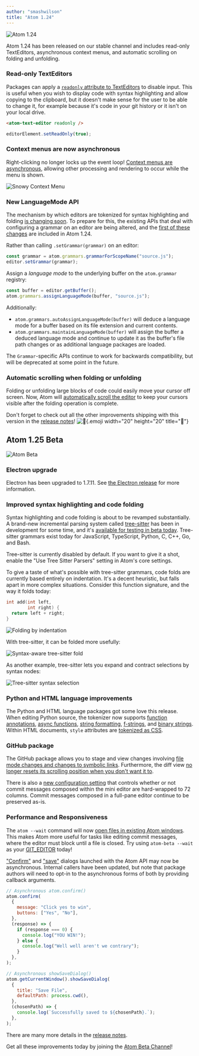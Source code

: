 ```yaml
---
author: "smashwilson"
title: "Atom 1.24"
---
```


![Atom 1.24](/assets/images/blog.atom.io/img/posts/release-1-24.png)

Atom 1.24 has been released on our stable channel and includes read-only TextEditors, asynchronous context menus, and automatic scrolling on folding and unfolding.

<!--more-->

### Read-only TextEditors

Packages can apply a [`readonly` attribute to TextEditors](https://github.com/atom/atom/pull/16294) to disable input. This is useful when you wish to display code with syntax highlighting and allow copying to the clipboard, but it doesn't make sense for the user to be able to change it, for example because it's code in your git history or it isn't on your local drive.

```html
<atom-text-editor readonly />
```

```js
editorElement.setReadOnly(true);
```

### Context menus are now asynchronous

Right-clicking no longer locks up the event loop! [Context menus are asynchronous](https://github.com/atom/atom/pull/16192), allowing other processing and rendering to occur while the menu is shown.

![Snowy Context Menu](/assets/images/blog.atom.io/img/posts/snow-falling-on-async-context-menu.gif)

### New LanguageMode API

The mechanism by which editors are tokenized for syntax highlighting and folding [is changing soon](#improved-syntax-highlighting-and-code-folding). To prepare for this, the existing APIs that deal with configuring a grammar on an editor are being altered, and the [first of these changes](https://github.com/atom/atom/pull/16087) are included in Atom 1.24.

Rather than calling `.setGrammar(grammar)` on an editor:

```js
const grammar = atom.grammars.grammarForScopeName("source.js");
editor.setGrammar(grammar);
```

Assign a _language mode_ to the underlying buffer on the `atom.grammar` registry:

```js
const buffer = editor.getBuffer();
atom.grammars.assignLanguageMode(buffer, "source.js");
```

Additionally:

- `atom.grammars.autoAssignLanguageMode(buffer)` will deduce a language mode for a buffer based on its file extension and current contents.
- `atom.grammars.maintainLanguageMode(buffer)` will assign the buffer a deduced language mode and continue to update it as the buffer's file path changes or as additional language packages are loaded.

The `Grammar`-specific APIs continue to work for backwards compatibility, but will be deprecated at some point in the future.

### Automatic scrolling when folding or unfolding

Folding or unfolding large blocks of code could easily move your cursor off screen. Now, Atom will [automatically scroll the editor](https://github.com/atom/atom/pull/16092) to keep your cursors visible after the folding operation is complete.

<!-- release notes -->

Don't forget to check out all the other improvements shipping with this version in the [release notes](https://github.com/atom/atom/releases/tag/v1.24.0)! ![:memo:](https://github.githubassets.com/images/icons/emoji/unicode/1f4dd.png){.emoji width="20" height="20" title=":memo:"}

## Atom 1.25 Beta

![Atom Beta](/assets/images/blog.atom.io/img/release-beta.png)

### Electron upgrade

Electron has been upgraded to 1.7.11. See [the Electron release](https://electronjs.org/releases#1.7.11) for more information.

### Improved syntax highlighting and code folding

Syntax highlighting and code folding is about to be revamped substantially. A brand-new incremental parsing system called [tree-sitter](https://github.com/tree-sitter/tree-sitter) has been in development for some time, and it's [available for testing in beta today](https://github.com/atom/atom/pull/16299). Tree-sitter grammars exist today for JavaScript, TypeScript, Python, C, C++, Go, and Bash.

Tree-sitter is currently disabled by default. If you want to give it a shot, enable the "Use Tree Sitter Parsers" setting in Atom's core settings.

To give a taste of what's possible with tree-sitter grammars, code folds are currently based entirely on indentation. It's a decent heuristic, but falls apart in more complex situations. Consider this function signature, and the way it folds today:

```c
int add(int left,
        int right) {
  return left + right;
}
```

![Folding by indentation](/assets/images/blog.atom.io/img/tree-sitter-fold-before.png)

With tree-sitter, it can be folded more usefully:

![Syntax-aware tree-sitter fold](/assets/images/blog.atom.io/img/tree-sitter-fold-after.png)

As another example, tree-sitter lets you expand and contract selections by syntax nodes:

![Tree-sitter syntax selection](/assets/images/blog.atom.io/img/tree-sitter-syntax-selection.gif)

### Python and HTML language improvements

The Python and HTML language packages got some love this release. When editing Python source, the tokenizer now supports [function annotations](https://github.com/atom/language-python/pull/228), [async functions](https://github.com/atom/language-python/pull/231), [string formatting](https://github.com/atom/language-python/pull/224), [f-strings](https://github.com/atom/language-python/pull/227), and [binary strings](https://github.com/atom/language-python/pull/232). Within HTML documents, `style` attributes are [tokenized as CSS](https://github.com/atom/language-html/pull/170).

### GitHub package

The GitHub package allows you to stage and view changes involving [file mode changes and changes to symbolic links](https://github.com/atom/github/pull/1275). Furthermore, the diff view [no longer resets its scrolling position when you don't want it to](https://github.com/atom/github/pull/1281).

There is also a [new configuration setting](https://github.com/atom/github/pull/1223) that controls whether or not commit messages composed within the mini editor are hard-wrapped to 72 columns. Commit messages composed in a full-pane editor continue to be preserved as-is.

### Performance and Responsiveness

The `atom --wait` command will now [open files in existing Atom windows](https://github.com/atom/atom/pull/16497). This makes Atom more useful for tasks like editing commit messages, where the editor must block until a file is closed. Try using `atom-beta --wait` as your [GIT_EDITOR](https://git-scm.com/docs/git-var#git-var-GITEDITOR) today!

["Confirm"](https://github.com/atom/atom/pull/16229) and ["save"](https://github.com/atom/atom/pull/16245) dialogs launched with the Atom API may now be asynchronous. Internal callers have been updated, but note that package authors will need to opt-in to the asynchronous forms of both by providing callback arguments.

```js
// Asynchronous atom.confirm()
atom.confirm(
  {
    message: "Click yes to win",
    buttons: ["Yes", "No"],
  },
  (response) => {
    if (response === 0) {
      console.log("YOU WIN!");
    } else {
      console.log("Well well aren't we contrary");
    }
  },
);

// Asynchronous showSaveDialog()
atom.getCurrentWindow().showSaveDialog(
  {
    title: "Save File",
    defaultPath: process.cwd(),
  },
  (chosenPath) => {
    console.log(`Successfully saved to ${chosenPath}.`);
  },
);
```

<!-- release notes -->

There are many more details in the [release notes](https://github.com/atom/atom/releases/tag/v1.25.0-beta0).

Get all these improvements today by joining the [Atom Beta Channel](/beta)!
